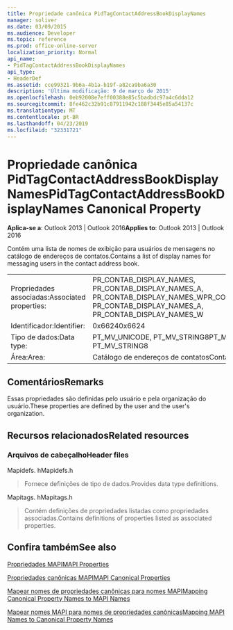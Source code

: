```yaml
---
title: Propriedade canônica PidTagContactAddressBookDisplayNames
manager: soliver
ms.date: 03/09/2015
ms.audience: Developer
ms.topic: reference
ms.prod: office-online-server
localization_priority: Normal
api_name:
- PidTagContactAddressBookDisplayNames
api_type:
- HeaderDef
ms.assetid: cce99321-9b6a-4b1a-b19f-a82ca9ba6a30
description: 'Última modificação: 9 de março de 2015'
ms.openlocfilehash: 0eb92008e7eff00388e85c5badbdc97a4c6dda12
ms.sourcegitcommit: 8fe462c32b91c87911942c188f3445e85a54137c
ms.translationtype: MT
ms.contentlocale: pt-BR
ms.lasthandoff: 04/23/2019
ms.locfileid: "32331721"
---
```

# <a name="pidtagcontactaddressbookdisplaynames-canonical-property"></a><span data-ttu-id="a1597-103">Propriedade canônica PidTagContactAddressBookDisplayNames</span><span class="sxs-lookup"><span data-stu-id="a1597-103">PidTagContactAddressBookDisplayNames Canonical Property</span></span>

  
  
<span data-ttu-id="a1597-104">**Aplica-se a**: Outlook 2013 | Outlook 2016</span><span class="sxs-lookup"><span data-stu-id="a1597-104">**Applies to**: Outlook 2013 | Outlook 2016</span></span> 
  
<span data-ttu-id="a1597-105">Contém uma lista de nomes de exibição para usuários de mensagens no catálogo de endereços de contatos.</span><span class="sxs-lookup"><span data-stu-id="a1597-105">Contains a list of display names for messaging users in the contact address book.</span></span>
  
|||
|:-----|:-----|
|<span data-ttu-id="a1597-106">Propriedades associadas:</span><span class="sxs-lookup"><span data-stu-id="a1597-106">Associated properties:</span></span>  <br/> |<span data-ttu-id="a1597-107">PR_CONTAB_DISPLAY_NAMES, PR_CONTAB_DISPLAY_NAMES_A, PR_CONTAB_DISPLAY_NAMES_W</span><span class="sxs-lookup"><span data-stu-id="a1597-107">PR_CONTAB_DISPLAY_NAMES, PR_CONTAB_DISPLAY_NAMES_A, PR_CONTAB_DISPLAY_NAMES_W</span></span>  <br/> |
|<span data-ttu-id="a1597-108">Identificador:</span><span class="sxs-lookup"><span data-stu-id="a1597-108">Identifier:</span></span>  <br/> |<span data-ttu-id="a1597-109">0x6624</span><span class="sxs-lookup"><span data-stu-id="a1597-109">0x6624</span></span>  <br/> |
|<span data-ttu-id="a1597-110">Tipo de dados:</span><span class="sxs-lookup"><span data-stu-id="a1597-110">Data type:</span></span>  <br/> |<span data-ttu-id="a1597-111">PT_MV_UNICODE, PT_MV_STRING8</span><span class="sxs-lookup"><span data-stu-id="a1597-111">PT_MV_UNICODE, PT_MV_STRING8</span></span>  <br/> |
|<span data-ttu-id="a1597-112">Área:</span><span class="sxs-lookup"><span data-stu-id="a1597-112">Area:</span></span>  <br/> |<span data-ttu-id="a1597-113">Catálogo de endereços de contatos</span><span class="sxs-lookup"><span data-stu-id="a1597-113">Contact address book</span></span>  <br/> |
   
## <a name="remarks"></a><span data-ttu-id="a1597-114">Comentários</span><span class="sxs-lookup"><span data-stu-id="a1597-114">Remarks</span></span>

<span data-ttu-id="a1597-115">Essas propriedades são definidas pelo usuário e pela organização do usuário.</span><span class="sxs-lookup"><span data-stu-id="a1597-115">These properties are defined by the user and the user's organization.</span></span>
  
## <a name="related-resources"></a><span data-ttu-id="a1597-116">Recursos relacionados</span><span class="sxs-lookup"><span data-stu-id="a1597-116">Related resources</span></span>

### <a name="header-files"></a><span data-ttu-id="a1597-117">Arquivos de cabeçalho</span><span class="sxs-lookup"><span data-stu-id="a1597-117">Header files</span></span>

<span data-ttu-id="a1597-118">Mapidefs. h</span><span class="sxs-lookup"><span data-stu-id="a1597-118">Mapidefs.h</span></span>
  
> <span data-ttu-id="a1597-119">Fornece definições de tipo de dados.</span><span class="sxs-lookup"><span data-stu-id="a1597-119">Provides data type definitions.</span></span>
    
<span data-ttu-id="a1597-120">Mapitags. h</span><span class="sxs-lookup"><span data-stu-id="a1597-120">Mapitags.h</span></span>
  
> <span data-ttu-id="a1597-121">Contém definições de propriedades listadas como propriedades associadas.</span><span class="sxs-lookup"><span data-stu-id="a1597-121">Contains definitions of properties listed as associated properties.</span></span>
    
## <a name="see-also"></a><span data-ttu-id="a1597-122">Confira também</span><span class="sxs-lookup"><span data-stu-id="a1597-122">See also</span></span>



[<span data-ttu-id="a1597-123">Propriedades MAPI</span><span class="sxs-lookup"><span data-stu-id="a1597-123">MAPI Properties</span></span>](mapi-properties.md)
  
[<span data-ttu-id="a1597-124">Propriedades canônicas MAPI</span><span class="sxs-lookup"><span data-stu-id="a1597-124">MAPI Canonical Properties</span></span>](mapi-canonical-properties.md)
  
[<span data-ttu-id="a1597-125">Mapear nomes de propriedades canônicas para nomes MAPI</span><span class="sxs-lookup"><span data-stu-id="a1597-125">Mapping Canonical Property Names to MAPI Names</span></span>](mapping-canonical-property-names-to-mapi-names.md)
  
[<span data-ttu-id="a1597-126">Mapear nomes MAPI para nomes de propriedades canônicas</span><span class="sxs-lookup"><span data-stu-id="a1597-126">Mapping MAPI Names to Canonical Property Names</span></span>](mapping-mapi-names-to-canonical-property-names.md)

